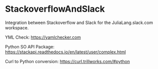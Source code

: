 # StackoverflowAndSlack
Integration between Stackoverflow and Slack for the JuliaLang.slack.com workspace. 


YML Check: https://yamlchecker.com

Python SO API Package: https://stackapi.readthedocs.io/en/latest/user/complex.html

Curl to Python conversion: https://curl.trillworks.com/#python

